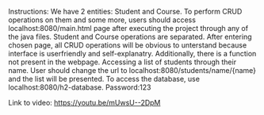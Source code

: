 

Instructions:
We have 2 entities: Student and Course.
To perform CRUD operations on them and some more, users should access localhost:8080/main.html page after executing the project through any of the java files.
Student and Course operations are separated. After entering chosen page, all CRUD operations will be obvious to unterstand because interface is userfriendly and self-explanatry. 
Additionally, there is a function not present in the webpage. Accessing a list of students through their name. User should change the url to localhost:8080/students/name/{name} and the list will be presented. 
To access the database, use localhost:8080/h2-database. Password:123


Link to video:
https://youtu.be/mUwsU--2DpM
